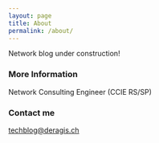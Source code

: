 ```yaml
---
layout: page
title: About
permalink: /about/
---
```


Network blog under construction!

### More Information

Network Consulting Engineer (CCIE RS/SP)

### Contact me

[techblog@deragis.ch](mailto:techblog@deragis.ch)